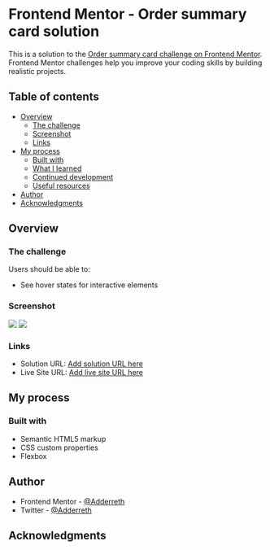 # Frontend Mentor - Order summary card solution

This is a solution to the [Order summary card challenge on Frontend Mentor](https://www.frontendmentor.io/challenges/order-summary-component-QlPmajDUj). Frontend Mentor challenges help you improve your coding skills by building realistic projects. 

## Table of contents

- [Overview](#overview)
  - [The challenge](#the-challenge)
  - [Screenshot](#screenshot)
  - [Links](#links)
- [My process](#my-process)
  - [Built with](#built-with)
  - [What I learned](#what-i-learned)
  - [Continued development](#continued-development)
  - [Useful resources](#useful-resources)
- [Author](#author)
- [Acknowledgments](#acknowledgments)


## Overview

### The challenge

Users should be able to:

- See hover states for interactive elements

### Screenshot

![](./img/screencapture-order-summary-adderreth-netlify-app-2023-06-06-02_40_17)
![](./img/screencapture-order-summary-adderreth-netlify-app-2023-06-06-02_32_51)




### Links

- Solution URL: [Add solution URL here](https://your-solution-url.com)
- Live Site URL: [Add live site URL here](https://order-summary-adderreth.netlify.app/)

## My process

### Built with

- Semantic HTML5 markup
- CSS custom properties
- Flexbox



## Author

- Frontend Mentor - [@Adderreth](https://www.frontendmentor.io/profile/Adderreth)
- Twitter - [@Adderreth](https://www.twitter.com/Adderreth)


## Acknowledgments
